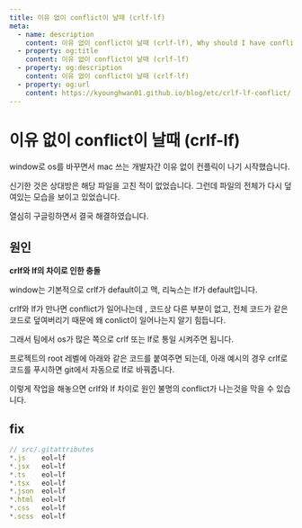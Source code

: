 ```yaml
---
title: 이유 없이 conflict이 날때 (crlf-lf)
meta:
  - name: description
    content: 이유 없이 conflict이 날때 (crlf-lf), Why should I have conflict after push
  - property: og:title
    content: 이유 없이 conflict이 날때 (crlf-lf)
  - property: og:description
    content: 이유 없이 conflict이 날때 (crlf-lf)
  - property: og:url
    content: https://kyounghwan01.github.io/blog/etc/crlf-lf-conflict/
---
```


# 이유 없이 conflict이 날때 (crlf-lf)

window로 os를 바꾸면서 mac 쓰는 개발자간 이유 없이 컨플릭이 나기 시작했습니다.

신기한 것은 상대방은 해당 파일을 고친 적이 없었습니다. 그런데 파일의 전체가 다시 덮여있는 모습을 보이고 있었습니다.

열심히 구글링하면서 결국 해결하였습니다.

## 원인

**crlf와 lf의 차이로 인한 충돌**

window는 기본적으로 crlf가 default이고 맥, 리눅스는 lf가 default입니다.

crlf와 lf가 만나면 conflict가 일어나는데 , 코드상 다른 부분이 없고, 전체 코드가 같은 코드로 덮여버리기 때문에 왜 conlict이 일어나는지 알기 힘듭니다.

그래서 팀에서 os가 많은 쪽으로 crlf 또는 lf로 통일 시켜주면 됩니다.

프로젝트의 root 레벨에 아래와 같은 코드를 붙여주면 되는데, 아래 예시의 경우 crlf로 코드를 푸시하면 git에서 자동으로 lf로 바꿔줍니다.

이렇게 작업을 해놓으면 crlf와 lf 차이로 원인 불명의 conflict가 나는것을 막을 수 있습니다.

## fix

```jsx
// src/.gitattributes
*.js    eol=lf
*.jsx   eol=lf
*.ts    eol=lf
*.tsx   eol=lf
*.json  eol=lf
*.html  eol=lf
*.css   eol=lf
*.scss  eol=lf
```

<TagLinks />

<Comment />
